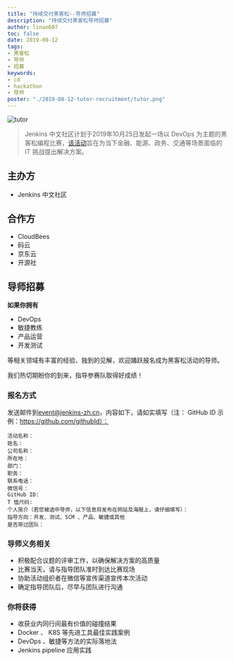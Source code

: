 ```yaml
---
title: "持续交付黑客松--导师招募"
description: "持续交付黑客松导师招募"
author: linan607
toc: false
date: 2019-08-12
tags:
- 黑客松
- 导师
- 招募
keywords:
- cd
- hackathon
- 导师
poster: "./2019-08-12-tutor-recruitment/tutor.png"
---
```


![tutor](tutor.png)

> Jenkins 中文社区计划于2019年10月25日发起一场以 DevOps 为主题的黑客松编程比赛，[该活动](https://jenkins-zh.cn/event/beijing-2019-10-19/)旨在为当下金融、能源、政务、交通等场景面临的 IT 挑战提出解决方案。


## 主办方
* Jenkins 中文社区

## 合作方
* CloudBees
* 码云
* 京东云
* 开源社

## 导师招募
**如果你拥有**
- DevOps 
- 敏捷教练
- 产品运营
- 开发测试

等相关领域有丰富的经验、独到的见解，欢迎踊跃报名成为黑客松活动的导师。

我们热切期盼你的到来，指导参赛队取得好成绩！


### 报名方式
发送邮件到[event@jenkins-zh.cn](mailto:event@jenkins-zh.cn?subject=持续交付黑客松--导师报名)，内容如下，请如实填写（注： GitHub ID 示例：https://github.com/githubId）：
```
活动名称：
姓名：
公司名称：
所在地：
部门：
职务：
联系电话：
微信号：
GitHub ID:
T 恤尺码:
个人简介（若您被选中导师，以下信息将发布在网站及海报上，请仔细填写）：
指导方向：开发、测试、SCM 、产品、敏捷或其他
是否带过团队：

```

### 导师义务相关
* 积极配合议题的评审工作，以确保解决方案的高质量
* 比赛当天，请与指导团队准时到达比赛现场
* 协助活动组织者在微信等宣传渠道宣传本次活动
* 确定指导团队后，尽早与团队进行沟通

### 你将获得
* 收获业内同行间最有价值的碰撞结果
* Docker 、 K8S 等先进工具最佳实践案例
* DevOps 、敏捷等方法的实际落地法
* Jenkins pipeline 应用实践